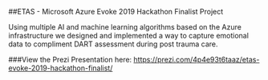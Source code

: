 ##ETAS - Microsoft Azure Evoke 2019 Hackathon Finalist Project

Using multiple AI and machine learning algorithms based on the Azure infrastructure we designed and implemented a way to capture emotional data to compliment DART assessment during post trauma care.

###View the Prezi Presentation here: https://prezi.com/4p4e93t6taaz/etas-evoke-2019-hackathon-finalist/
